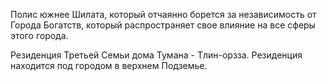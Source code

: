 
Полис южнее Шилата, который отчаянно борется за независимость от Города Богатств, который распространяет свое влияние на все сферы этого города. 

Резиденция Третьей Семьи дома Тумана - Тлин-орзза. Резиденция находится под городом в верхнем Подземье. 

